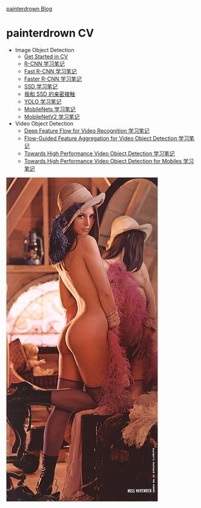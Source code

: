 [painterdrown Blog](https://painterdrown.github.io)

# painterdrown CV

+ Image Object Detection
	+ [Get Started in CV](https://painterdrown.github.io/cv/get-started)
	+ [R-CNN 学习笔记](https://painterdrown.github.io/cv/rcnn)
	+ [Fast R-CNN 学习笔记](https://painterdrown.github.io/cv/fast-rcnn)
	+ [Faster R-CNN 学习笔记](https://painterdrown.github.io/cv/faster-rcnn)
	+ [SSD 学习笔记](https://painterdrown.github.io/cv/ssd)
	+ [我和 SSD 的亲密接触](https://painterdrown.github.io/cv/run-ssd)
	+ [YOLO 学习笔记](https://painterdrown.github.io/cv/yolo)
	+ [MobileNets 学习笔记](https://painterdrown.github.io/cv/mobilenet)
	+ [MobileNetV2 学习笔记](https://painterdrown.github.io/cv/mobilenet2)
+ Video Object Detection
	+ [Deep Feature Flow for Video Recognition 学习笔记](https://painterdrown.github.io/cv/deep-feature-flow-for-video-recognition)
	+ [Flow-Guided Feature Aggregation for Video Object Detection 学习笔记](https://painterdrown.github.io/cv/flow-guided-feature-aggregation-for-video-object-detection)
	+ [Towards High Performance Video Object Detection 学习笔记](https://painterdrown.github.io/cv/towards-high-performance-video-object-detection)
	+ [Towards High Performance Video Object Detection for Mobiles 学习笔记](https://painterdrown.github.io/cv/towards-high-performance-video-object-detection-for-mobiles)

![](index/images/lena.jpg)
